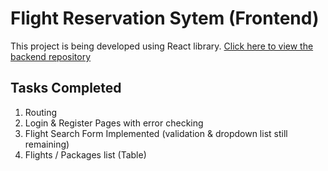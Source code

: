 # Flight Reservation Sytem (Frontend)

This project is being developed using React library.
[Click here to view the backend repository](https://github.com/CachingNik/CP2-FRS-Backend)

## Tasks Completed

1. Routing
2. Login & Register Pages with error checking
3. Flight Search Form Implemented (validation & dropdown list still remaining)
4. Flights / Packages list (Table)
